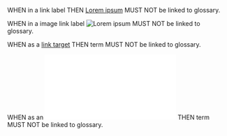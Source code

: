 WHEN in a link label THEN [Lorem ipsum][1] MUST NOT be linked to glossary.

WHEN in a image link label ![Lorem ipsum][2] MUST NOT be linked to glossary.

WHEN as a [link target][3] THEN term MUST NOT be linked to glossary.

WHEN as an ![image link target][3] THEN term MUST NOT be linked to glossary.

[1]: ./Headline.md

[2]: ./Headline

[3]: dolor.md
